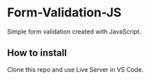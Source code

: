 # Form-Validation-JS
Simple form validation created with JavaScript.

## How to install
Clone this repo and use Live Server in VS Code.
